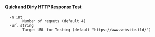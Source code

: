 #### Quick and Dirty HTTP Response Test

```
  -n int
    	Number of requets (default 4)
  -url string
    	Target URL for Testing (default "https://www.website.tld/")
```